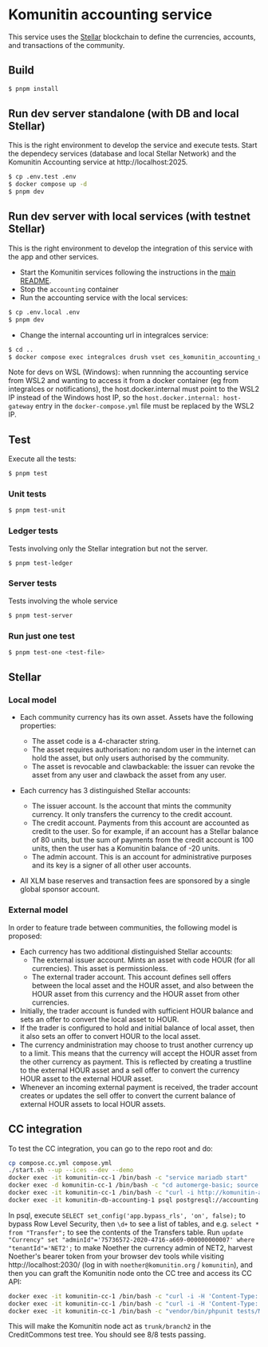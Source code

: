 # Komunitin accounting service

This service uses the [Stellar](https://stellar.org) blockchain to define the currencies, accounts, and transactions of the community.

## Build
```bash
$ pnpm install
```

## Run dev server standalone (with DB and local Stellar)
This is the right environment to develop the service and execute tests. Start the dependecy services (database and local Stellar Network) and the Komunitin Accounting service at http://localhost:2025.
```bash
$ cp .env.test .env
$ docker compose up -d
$ pnpm dev
```

## Run dev server with local services (with testnet Stellar)
This is the right environment to develop the integration of this service with the app and other services. 
- Start the Komunitin services following the instructions in the [main README](../README.md).
- Stop the `accounting` container
- Run the accounting service with the local services:
```bash
$ cp .env.local .env
$ pnpm dev
```
- Change the internal accounting url in integralces service:
```bash
$ cd ..
$ docker compose exec integralces drush vset ces_komunitin_accounting_url_internal http://host.docker.internal:2025 
```

Note for devs on WSL (Windows): when runnning the accounting service from WSL2 and wanting to access it from a docker container (eg from integralces or notifications), the host.docker.internal must point to the WSL2 IP instead of the Windows host IP, so the `host.docker.internal: host-gateway` entry in the `docker-compose.yml` file must be replaced by the WSL2 IP.

## Test
Execute all the tests:
```bash
$ pnpm test
```
### Unit tests
```bash
$ pnpm test-unit
```

### Ledger tests
Tests involving only the Stellar integration but not the server.
```bash
$ pnpm test-ledger
```
### Server tests
Tests involving the whole service
```bash
$ pnpm test-server
```

### Run just one test
```bash
$ pnpm test-one <test-file>
```

## Stellar


### Local model
 - Each community currency has its own asset. Assets have the following properties:
   - The asset code is a 4-character string.
   - The asset requires authorisation: no random user in the internet can hold the asset, but only users authorised by the community.
   - The asset is revocable and clawbackable: the issuer can revoke the asset from any user and clawback the asset from any user.

 - Each currency has 3 distinguished Stellar accounts:
   - The issuer account. Is the account that mints the community currency. It only transfers the currency to the credit account.
   - The credit account. Payments from this account are accounted as credit to the user. So for example, if an account has a Stellar balance of 80 units, but the sum of payments from the credit account is 100 units, then the user has a Komunitin balance of -20 units.
   - The admin account. This is an account for administrative purposes and its key is a signer of all other user accounts.

- All XLM base reserves and transaction fees are sponsored by a single global sponsor account.

### External model
In order to feature trade between communities, the following model is proposed:
  - Each currency has two additional distinguished Stellar accounts:
    - The external issuer account. Mints an asset with code HOUR (for all currencies). This asset is permissionless.
    - The external trader account. This account defines sell offers between the local asset and the HOUR asset, and also between the HOUR asset from this currency and the HOUR asset from other currencies.
  - Initially, the trader account is funded with sufficient HOUR balance and sets an offer to convert the local asset to HOUR.
  - If the trader is configured to hold and initial balance of local asset, then it also sets an offer to convert HOUR to the local asset.
  - The currency andministration may choose to trust another currency up to a limit. This means that the currency will accept the HOUR asset from the other currency as payment. This is reflected by creating a trustline to the external HOUR asset and a sell offer to convert the currency HOUR asset to the external HOUR asset.
  - Whenever an incoming external payment is received, the trader account creates or updates the sell offer to convert the current balance of external HOUR assets to local HOUR assets.

## CC integration
To test the CC integration, you can go to the repo root and do:
```sh
cp compose.cc.yml compose.yml
./start.sh --up --ices --dev --demo
docker exec -it komunitin-cc-1 /bin/bash -c "service mariadb start"
docker exec -d komunitin-cc-1 /bin/bash -c "cd automerge-basic; source ~/.bashrc; npm start"
docker exec -it komunitin-cc-1 /bin/bash -c "curl -i http://komunitin-accounting-1:2025/"
docker exec -it komunitin-db-accounting-1 psql postgresql://accounting:accounting@localhost:5432/accounting
```

In psql, execute `SELECT set_config('app.bypass_rls', 'on', false);` to bypass Row Level Security, then `\d+` to see a list of tables, and e.g. `select * from "Transfer";` to see the contents of the Transfers table. Run `update "Currency" set "adminId"='75736572-2020-4716-a669-000000000007' where "tenantId"='NET2';` to make Noether the currency admin of NET2, harvest Noether's bearer token from your browser dev tools while visiting http://localhost:2030/ (log in with `noether@komunitin.org` / `komunitin`), and then you can graft the Komunitin node onto the CC tree and access its CC API:

```sh
docker exec -it komunitin-cc-1 /bin/bash -c "curl -i -H 'Content-Type: application/json' -H 'Authorization: Bearer eyJ0eXAiOiJKV1QiLCJhbGciOiJSUzI1NiJ9.eyJpZCI6ImUwM2Q2ZmQ5OTE4ZGU3NjUyOTcyODQ4YTViNDVlOWNlMjE4YzY0ZjMiLCJqdGkiOiJlMDNkNmZkOTkxOGRlNzY1Mjk3Mjg0OGE1YjQ1ZTljZTIxOGM2NGYzIiwiaXNzIjoiaHR0cDpcL1wvbG9jYWxob3N0OjIwMjlcLyIsImF1ZCI6ImtvbXVuaXRpbi1hcHAiLCJzdWIiOiI3IiwiZXhwIjoxNzQzNTAwNTIyLCJpYXQiOjE3NDM0OTY5MjIsInRva2VuX3R5cGUiOiJiZWFyZXIiLCJzY29wZSI6ImtvbXVuaXRpbl9zb2NpYWwga29tdW5pdGluX2FjY291bnRpbmcgZW1haWwgb2ZmbGluZV9hY2Nlc3Mgb3BlbmlkIHByb2ZpbGUifQ.RKahmd_Pc-8NVkwb6Xcio9uRQtCIhebWz97Mf0fKrv0BFuFSmK-AEGFsyGp7_HXJiDo8GBmWgI30-KX1XV4Mav73CX2T4clWp5tHJlx9360Jk-u92MzI7H7R1aEq809IGfRRXZF5r42SIGCTfpgzOK1n9Dyx88_9GTY_khWKsnUJjWXb8q1Z17djV3QqW9ardtnoq_qhAHZIfTHCm_HsDFKL8M5g4C8qhD6zDAr_j-1rYFcT4zKMeVakXh2blZFcj9USWwKhHu7A7kbnb21ddsirsX-dcCcgqJByfxmpy2niZk4B02CXgSWh6nTWOrh4CO1-MeuGHYfH-7KlDLikPg' -X POST -d'{\"data\":{\"attributes\":{\"ccNodeName\":\"trunk\",\"lastHash\":\"trunk\",\"vostroId\":\"4d41c0cb-9457-464b-97d0-402db8e6e912\"},\"relationships\":{\"vostro\":{\"data\":{\"type\":\"account\",\"id\":\"4d41c0cb-9457-464b-97d0-402db8e6e912\"}}}}}' http://komunitin-accounting-1:2025/NET2/creditCommonsNodes"
docker exec -it komunitin-cc-1 /bin/bash -c "curl -i -H 'Content-Type: application/json' -H 'cc-node: trunk' -H 'last-hash: trunk' http://komunitin-accounting-1:2025/NET2/cc/"
docker exec -it komunitin-cc-1 /bin/bash -c "vendor/bin/phpunit tests/MultiNodeTest.php"
```
This will make the Komunitin node act as `trunk/branch2` in the CreditCommons test tree. You should see 8/8 tests passing.
